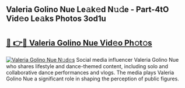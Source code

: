 ## Valeria Golino Nue Le𝚊k𝚎d N𝚞𝚍e - Part-4tO Vid𝚎o Le𝚊ks Photos 3od1u

# <h2><a href="http://fb79b7x.evod.top/?m=Valeria+Golino+Nue">🔗 👉🔴 Valeria Golino Nue Vid𝚎o Ph𝚘t𝚘s</a></h2>

[![Valeria Golino Nue N𝚞d𝚎s](https://i.imgur.com/8V9OHl7.gif)](http://fb79b7x.evod.top/?m=Valeria+Golino+Nue)
Social media influencer Valeria Golino Nue who shares lifestyle and dance-themed content, including solo and collaborative dance performances and vlogs. The media plays Valeria Golino Nue a significant role in shaping the perception of public figures. 
